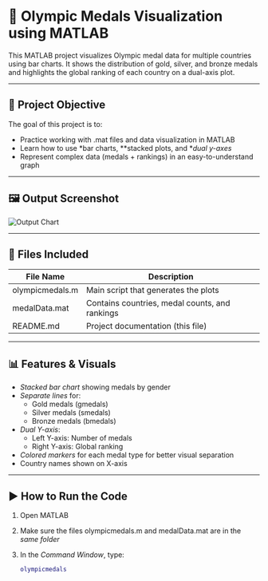 
# 🏅 Olympic Medals Visualization using MATLAB

This MATLAB project visualizes Olympic medal data for multiple countries using bar charts. It shows the distribution of gold, silver, and bronze medals and highlights the global ranking of each country on a dual-axis plot.

---

## 📌 Project Objective

The goal of this project is to:
- Practice working with .mat files and data visualization in MATLAB
- Learn how to use *bar charts, **stacked plots, and **dual y-axes*
- Represent complex data (medals + rankings) in an easy-to-understand graph

---

## 🖼 Output Screenshot

![Output Chart]("")

---

## 📁 Files Included

| File Name          | Description                                      |
|-------------------|--------------------------------------------------|
| olympicmedals.m | Main script that generates the plots             |
| medalData.mat   | Contains countries, medal counts, and rankings   |
| README.md       | Project documentation (this file)                |

---

## 📊 Features & Visuals

- *Stacked bar chart* showing medals by gender
- *Separate lines* for:
  - Gold medals (gmedals)
  - Silver medals (smedals)
  - Bronze medals (bmedals)
- *Dual Y-axis*:
  - Left Y-axis: Number of medals
  - Right Y-axis: Global ranking
- *Colored markers* for each medal type for better visual separation
- Country names shown on X-axis

---

## ▶ How to Run the Code

1. Open MATLAB
2. Make sure the files olympicmedals.m and medalData.mat are in the *same folder*
3. In the *Command Window*, type:

   ```matlab
   olympicmedals
